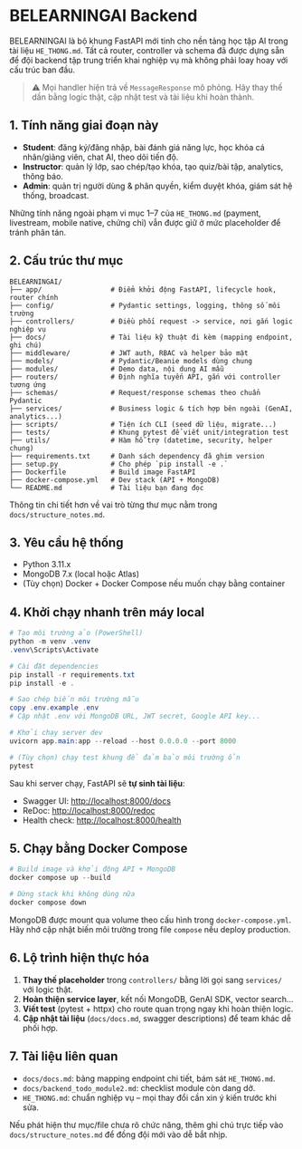 # BELEARNINGAI Backend

BELEARNINGAI là bộ khung FastAPI mới tinh cho nền tảng học tập AI trong tài liệu `HE_THONG.md`. Tất cả router, controller và schema đã được dựng sẵn để đội backend tập trung triển khai nghiệp vụ mà không phải loay hoay với cấu trúc ban đầu.

> ⚠️ Mọi handler hiện trả về `MessageResponse` mô phỏng. Hãy thay thế dần bằng logic thật, cập nhật test và tài liệu khi hoàn thành.

## 1. Tính năng giai đoạn này

- **Student**: đăng ký/đăng nhập, bài đánh giá năng lực, học khóa cá nhân/giảng viên, chat AI, theo dõi tiến độ.
- **Instructor**: quản lý lớp, sao chép/tạo khóa, tạo quiz/bài tập, analytics, thông báo.
- **Admin**: quản trị người dùng & phân quyền, kiểm duyệt khóa, giám sát hệ thống, broadcast.

Những tính năng ngoài phạm vi mục 1–7 của `HE_THONG.md` (payment, livestream, mobile native, chứng chỉ) vẫn được giữ ở mức placeholder để tránh phân tán.

## 2. Cấu trúc thư mục

```text
BELEARNINGAI/
├── app/                 # Điểm khởi động FastAPI, lifecycle hook, router chính
├── config/              # Pydantic settings, logging, thông số môi trường
├── controllers/         # Điều phối request -> service, nơi gắn logic nghiệp vụ
├── docs/                # Tài liệu kỹ thuật đi kèm (mapping endpoint, ghi chú)
├── middleware/          # JWT auth, RBAC và helper bảo mật
├── models/              # Pydantic/Beanie models dùng chung
├── modules/             # Demo data, nội dung AI mẫu
├── routers/             # Định nghĩa tuyến API, gắn với controller tương ứng
├── schemas/             # Request/response schemas theo chuẩn Pydantic
├── services/            # Business logic & tích hợp bên ngoài (GenAI, analytics...)
├── scripts/             # Tiện ích CLI (seed dữ liệu, migrate...)
├── tests/               # Khung pytest để viết unit/integration test
├── utils/               # Hàm hỗ trợ (datetime, security, helper chung)
├── requirements.txt     # Danh sách dependency đã ghim version
├── setup.py             # Cho phép `pip install -e .`
├── Dockerfile           # Build image FastAPI
├── docker-compose.yml   # Dev stack (API + MongoDB)
└── README.md            # Tài liệu bạn đang đọc
```

Thông tin chi tiết hơn về vai trò từng thư mục nằm trong `docs/structure_notes.md`.

## 3. Yêu cầu hệ thống

- Python 3.11.x
- MongoDB 7.x (local hoặc Atlas)
- (Tùy chọn) Docker + Docker Compose nếu muốn chạy bằng container

## 4. Khởi chạy nhanh trên máy local

```powershell
# Tạo môi trường ảo (PowerShell)
python -m venv .venv
.venv\Scripts\Activate

# Cài đặt dependencies
pip install -r requirements.txt
pip install -e .

# Sao chép biến môi trường mẫu
copy .env.example .env
# Cập nhật .env với MongoDB URL, JWT secret, Google API key...

# Khởi chạy server dev
uvicorn app.main:app --reload --host 0.0.0.0 --port 8000

# (Tùy chọn) chạy test khung để đảm bảo môi trường ổn
pytest
```

Sau khi server chạy, FastAPI sẽ **tự sinh tài liệu**:

- Swagger UI: [http://localhost:8000/docs](http://localhost:8000/docs)
- ReDoc: [http://localhost:8000/redoc](http://localhost:8000/redoc)
- Health check: [http://localhost:8000/health](http://localhost:8000/health)

## 5. Chạy bằng Docker Compose

```powershell
# Build image và khởi động API + MongoDB
docker compose up --build

# Dừng stack khi không dùng nữa
docker compose down
```

MongoDB được mount qua volume theo cấu hình trong `docker-compose.yml`. Hãy nhớ cập nhật biến môi trường trong file `compose` nếu deploy production.

## 6. Lộ trình hiện thực hóa

1. **Thay thế placeholder** trong `controllers/` bằng lời gọi sang `services/` với logic thật.
2. **Hoàn thiện service layer**, kết nối MongoDB, GenAI SDK, vector search...
3. **Viết test** (pytest + httpx) cho route quan trọng ngay khi hoàn thiện logic.
4. **Cập nhật tài liệu** (`docs/docs.md`, swagger descriptions) để team khác dễ phối hợp.

## 7. Tài liệu liên quan

- `docs/docs.md`: bảng mapping endpoint chi tiết, bám sát `HE_THONG.md`.
- `docs/backend_todo_module2.md`: checklist module còn dang dở.
- `HE_THONG.md`: chuẩn nghiệp vụ – mọi thay đổi cần xin ý kiến trước khi sửa.

Nếu phát hiện thư mục/file chưa rõ chức năng, thêm ghi chú trực tiếp vào `docs/structure_notes.md` để đồng đội mới vào dễ bắt nhịp.
